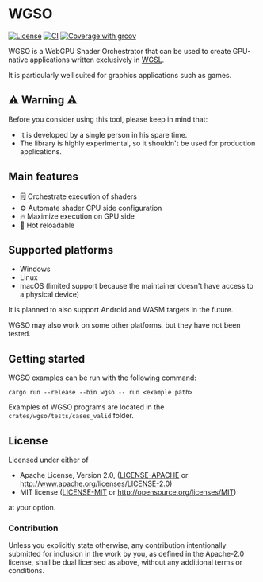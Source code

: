 # WGSO

[![License](https://img.shields.io/badge/license-MIT%2FApache-blue.svg)](https://github.com/Nicolas-Ferre/wgso#license)
[![CI](https://github.com/Nicolas-Ferre/wgso/actions/workflows/ci.yml/badge.svg)](https://github.com/Nicolas-Ferre/wgso/actions/workflows/ci.yml)
[![Coverage with grcov](https://img.shields.io/codecov/c/gh/Nicolas-Ferre/wgso)](https://app.codecov.io/gh/Nicolas-Ferre/wgso)

WGSO is a WebGPU Shader Orchestrator that can be used to create GPU-native applications written
exclusively in [WGSL](https://www.w3.org/TR/WGSL/).

It is particularly well suited for graphics applications such as games.

## ⚠️ Warning ⚠️

Before you consider using this tool, please keep in mind that:

- It is developed by a single person in his spare time.
- The library is highly experimental, so it shouldn't be used for production applications.

## Main features

- 🗒 Orchestrate execution of shaders
- ⚙️ Automate shader CPU side configuration
- 🔥 Maximize execution on GPU side
- 🔄 Hot reloadable

## Supported platforms

- Windows
- Linux
- macOS (limited support because the maintainer doesn't have access to a physical device)

It is planned to also support Android and WASM targets in the future.

WGSO may also work on some other platforms, but they have not been tested.

## Getting started

WGSO examples can be run with the following command:

```shell
cargo run --release --bin wgso -- run <example path>
```

Examples of WGSO programs are located in the `crates/wgso/tests/cases_valid` folder.

## License

Licensed under either of

* Apache License, Version 2.0, ([LICENSE-APACHE](LICENSE-APACHE)
  or http://www.apache.org/licenses/LICENSE-2.0)
* MIT license ([LICENSE-MIT](LICENSE-MIT) or http://opensource.org/licenses/MIT)

at your option.

### Contribution

Unless you explicitly state otherwise, any contribution intentionally submitted for inclusion in the
work by you, as
defined in the Apache-2.0 license, shall be dual licensed as above, without any additional terms or
conditions.
